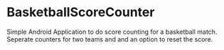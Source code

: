 # BasketballScoreCounter

Simple Android Application to do score counting for a basketball match. Seperate counters for two teams and and an option to reset the score.
